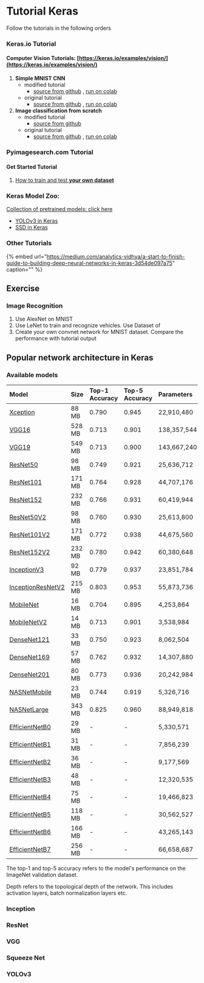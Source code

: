 # Tutorial Keras

Follow the tutorials in the following orders

### Keras.io Tutorial

#### Computer Vision Tutorials: [https://keras.io/examples/vision/](https://keras.io/examples/vision/)

1. **Simple MNIST CNN**
   * modified tutorial
     * [source from github](https://github.com/ykkimhgu/dl-tutorial/blob/master/Keras/cnn/keras_tutorial_MNIST_ykk.ipynb) ,  [run on colab](https://colab.research.google.com/github/ykkimhgu/dl-tutorial/blob/master/Keras/cnn/keras_tutorial_MNIST_ykk.ipynb)
   * original tutorial
     * [source  from github](https://github.com/keras-team/keras-io/blob/master/examples/vision/mnist_convnet.py) ,  [run on colab](https://colab.research.google.com/github/keras-team/keras-io/blob/master/examples/vision/ipynb/mnist_convnet.ipynb)
2. **Image classification from scratch**
   * modified tutorial
     * [ source from github](https://github.com/ykkimhgu/dl-tutorial/blob/master/Keras/cnn/Keras_tutorial_image_classification_from_scratch.ipynb)
   * original tutorial
     * [source from github](https://github.com/keras-team/keras-io/blob/master/examples/vision/image_classification_from_scratch.py) ,  [run on colab](https://colab.research.google.com/github/keras-team/keras-io/blob/master/examples/vision/ipynb/image_classification_from_scratch.ipynb#scrollTo=YSKPuW9AlAV8)

### Pyimagesearch.com Tutorial

#### Get Started Tutorial

1. [How to train and test **your own dataset**](https://www.pyimagesearch.com/2018/09/10/keras-tutorial-how-to-get-started-with-keras-deep-learning-and-python/) 

### Keras Model Zoo:

[Collection of pretrained models: click here](https://modelzoo.co/framework/keras)

* [YOLOv3 in Keras](https://modelzoo.co/model/keras-yolov3)
* [SSD in Keras](https://modelzoo.co/model/single-shot-multibox-detector-keras)

### Other Tutorials

{% embed url="https://medium.com/analytics-vidhya/a-start-to-finish-guide-to-building-deep-neural-networks-in-keras-3d54de097a75" caption="" %}

## Exercise

### Image Recognition

1. Use AlexNet on MNIST
2. Use LeNet to train and recognize vehicles. Use Dataset of 
3. Create your own convnet network for MNIST dataset. Compare the performance with tutorial output

## Popular network architecture in Keras

### Available models <a id="available-models"></a>

| Model | Size | Top-1 Accuracy | Top-5 Accuracy | Parameters | Depth |
| :--- | :--- | :--- | :--- | :--- | :--- |
| [Xception](https://keras.io/api/applications/xception) | 88 MB | 0.790 | 0.945 | 22,910,480 | 126 |
| [VGG16](https://keras.io/api/applications/vgg/#vgg16-function) | 528 MB | 0.713 | 0.901 | 138,357,544 | 23 |
| [VGG19](https://keras.io/api/applications/vgg/#vgg19-function) | 549 MB | 0.713 | 0.900 | 143,667,240 | 26 |
| [ResNet50](https://keras.io/api/applications/resnet/#resnet50-function) | 98 MB | 0.749 | 0.921 | 25,636,712 | - |
| [ResNet101](https://keras.io/api/applications/resnet/#resnet101-function) | 171 MB | 0.764 | 0.928 | 44,707,176 | - |
| [ResNet152](https://keras.io/api/applications/resnet/#resnet152-function) | 232 MB | 0.766 | 0.931 | 60,419,944 | - |
| [ResNet50V2](https://keras.io/api/applications/resnet/#resnet50v2-function) | 98 MB | 0.760 | 0.930 | 25,613,800 | - |
| [ResNet101V2](https://keras.io/api/applications/resnet/#resnet101v2-function) | 171 MB | 0.772 | 0.938 | 44,675,560 | - |
| [ResNet152V2](https://keras.io/api/applications/resnet/#resnet152v2-function) | 232 MB | 0.780 | 0.942 | 60,380,648 | - |
| [InceptionV3](https://keras.io/api/applications/inceptionv3) | 92 MB | 0.779 | 0.937 | 23,851,784 | 159 |
| [InceptionResNetV2](https://keras.io/api/applications/inceptionresnetv2) | 215 MB | 0.803 | 0.953 | 55,873,736 | 572 |
| [MobileNet](https://keras.io/api/applications/mobilenet) | 16 MB | 0.704 | 0.895 | 4,253,864 | 88 |
| [MobileNetV2](https://keras.io/api/applications/mobilenet/#mobilenetv2-function) | 14 MB | 0.713 | 0.901 | 3,538,984 | 88 |
| [DenseNet121](https://keras.io/api/applications/densenet/#densenet121-function) | 33 MB | 0.750 | 0.923 | 8,062,504 | 121 |
| [DenseNet169](https://keras.io/api/applications/densenet/#densenet169-function) | 57 MB | 0.762 | 0.932 | 14,307,880 | 169 |
| [DenseNet201](https://keras.io/api/applications/densenet/#densenet201-function) | 80 MB | 0.773 | 0.936 | 20,242,984 | 201 |
| [NASNetMobile](https://keras.io/api/applications/nasnet/#nasnetmobile-function) | 23 MB | 0.744 | 0.919 | 5,326,716 | - |
| [NASNetLarge](https://keras.io/api/applications/nasnet/#nasnetlarge-function) | 343 MB | 0.825 | 0.960 | 88,949,818 | - |
| [EfficientNetB0](https://keras.io/api/applications/efficientnet/#efficientnetb0-function) | 29 MB | - | - | 5,330,571 | - |
| [EfficientNetB1](https://keras.io/api/applications/efficientnet/#efficientnetb1-function) | 31 MB | - | - | 7,856,239 | - |
| [EfficientNetB2](https://keras.io/api/applications/efficientnet/#efficientnetb2-function) | 36 MB | - | - | 9,177,569 | - |
| [EfficientNetB3](https://keras.io/api/applications/efficientnet/#efficientnetb3-function) | 48 MB | - | - | 12,320,535 | - |
| [EfficientNetB4](https://keras.io/api/applications/efficientnet/#efficientnetb4-function) | 75 MB | - | - | 19,466,823 | - |
| [EfficientNetB5](https://keras.io/api/applications/efficientnet/#efficientnetb5-function) | 118 MB | - | - | 30,562,527 | - |
| [EfficientNetB6](https://keras.io/api/applications/efficientnet/#efficientnetb6-function) | 166 MB | - | - | 43,265,143 | - |
| [EfficientNetB7](https://keras.io/api/applications/efficientnet/#efficientnetb7-function) | 256 MB | - | - | 66,658,687 | - |

The top-1 and top-5 accuracy refers to the model's performance on the ImageNet validation dataset.

Depth refers to the topological depth of the network. This includes activation layers, batch normalization layers etc.

### Inception

### ResNet

### VGG

### Squeeze Net

### YOLOv3

